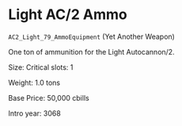 # Light AC/2 Ammo

`AC2_Light_79_AmmoEquipment` (Yet Another Weapon)

One ton of ammunition for the Light Autocannon/2.

Size: Critical slots: 1

Weight: 1.0 tons

Base Price: 50,000 cbills

Intro year: 3068

